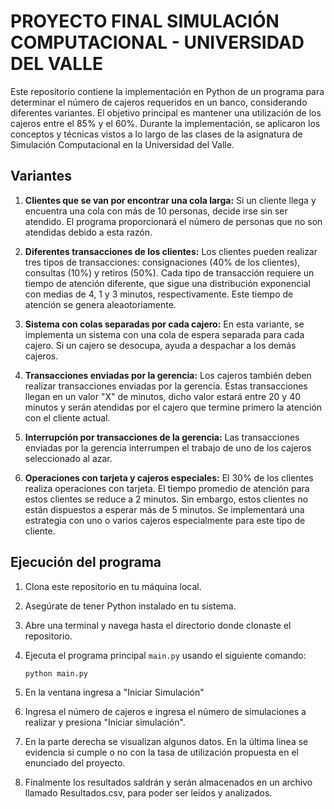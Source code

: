# PROYECTO FINAL SIMULACIÓN COMPUTACIONAL - UNIVERSIDAD DEL VALLE

Este repositorio contiene la implementación en Python de un programa para determinar el número de cajeros requeridos en un banco, considerando diferentes variantes. El objetivo principal es mantener una utilización de los cajeros entre el 85% y el 60%. Durante la implementación, se aplicaron los conceptos y técnicas vistos a lo largo de las clases de la asignatura de Simulación Computacional en la Universidad del Valle.

## Variantes

1. **Clientes que se van por encontrar una cola larga:** Si un cliente llega y encuentra una cola con más de 10 personas, decide irse sin ser atendido. El programa proporcionará el número de personas que no son atendidas debido a esta razón.

2. **Diferentes transacciones de los clientes:** Los clientes pueden realizar tres tipos de transacciones: consignaciones (40% de los clientes), consultas (10%) y retiros (50%). Cada tipo de transacción requiere un tiempo de atención diferente, que sigue una distribución exponencial con medias de 4, 1 y 3 minutos, respectivamente. Este tiempo de atención se genera aleaotoriamente.

3. **Sistema con colas separadas por cada cajero:** En esta variante, se implementa un sistema con una cola de espera separada para cada cajero. Si un cajero se desocupa, ayuda a despachar a los demás cajeros.

4. **Transacciones enviadas por la gerencia:** Los cajeros también deben realizar transacciones enviadas por la gerencia. Estas transacciones llegan en un valor "X" de minutos, dicho valor estará entre 20 y 40 minutos y serán atendidas por el cajero que termine primero la atención con el cliente actual.

5. **Interrupción por transacciones de la gerencia:** Las transacciones enviadas por la gerencia interrumpen el trabajo de uno de los cajeros seleccionado al azar.

6. **Operaciones con tarjeta y cajeros especiales:** El 30% de los clientes realiza operaciones con tarjeta. El tiempo promedio de atención para estos clientes se reduce a 2 minutos. Sin embargo, estos clientes no están dispuestos a esperar más de 5 minutos. Se implementará una estrategia con uno o varios cajeros especialmente para este tipo de cliente.

## Ejecución del programa

1. Clona este repositorio en tu máquina local.

2. Asegúrate de tener Python instalado en tu sistema.

3. Abre una terminal y navega hasta el directorio donde clonaste el repositorio.

4. Ejecuta el programa principal `main.py` usando el siguiente comando:

   ```bash
   python main.py

5. En la ventana ingresa a "Iniciar Simulación"

6. Ingresa el número de cajeros e ingresa el número de simulaciones a realizar y presiona "Iniciar simulación".

7. En la parte derecha se visualizan algunos datos. En la última linea se evidencia si cumple o no con la tasa de utilización propuesta en el enunciado del proyecto.

8. Finalmente los resultados saldrán y serán almacenados en un archivo llamado Resultados.csv, para poder ser leidos y analizados.
